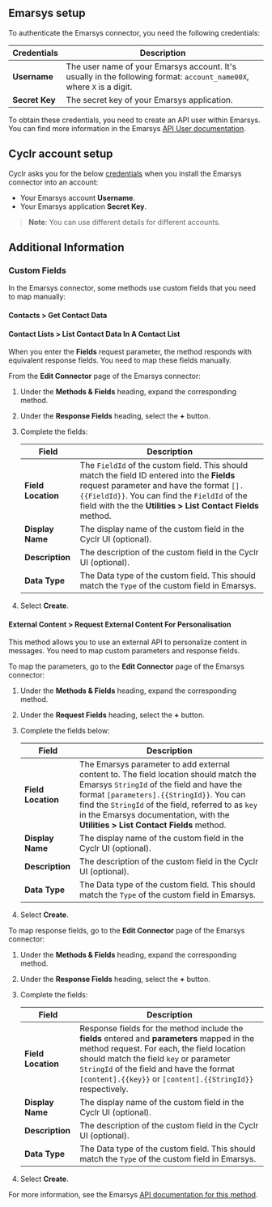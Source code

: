 
## Emarsys setup

<a href=#emarsys-credentials></a>

To authenticate the Emarsys connector, you need the following credentials:

| Credentials    | Description                                                  |
| -------------- | ------------------------------------------------------------ |
| **Username**   | The user name of your Emarsys account. It's usually in the following format: `account_name00X`, where `X` is a digit. |
| **Secret Key** | The secret key of your Emarsys application.                  |

To obtain these credentials, you need to create an API user within Emarsys. You can find more information in the Emarsys [API User documentation](https://help.emarsys.com/hc/en-us/articles/115004740329#api-users).

## Cyclr account setup

Cyclr asks you for the below [credentials](#emarsys-credentials) when you install the Emarsys connector into an account:

*  Your Emarsys account **Username**.
*  Your Emarsys application **Secret Key**.

> **Note**: You can use different details for different accounts.

## Additional Information 

<a href=#custom-fields></a>

### Custom Fields

In the Emarsys connector, some methods use custom fields that you need to map manually:

####  Contacts > Get Contact Data

####  Contact Lists > List Contact Data In A Contact List

When you enter the **Fields** request parameter, the method responds with equivalent response fields. You need to map these fields manually. 

From the **Edit Connector** page of the Emarsys connector:

1. Under the **Methods & Fields** heading, expand the corresponding method. 
2. Under the **Response Fields** heading, select the **+** button.
3. Complete the fields:

   | Field              | Description                                                  |
   | ------------------ | ------------------------------------------------------------ |
   | **Field Location** | The `FieldId` of the custom field. This should match the field ID entered into the **Fields** request parameter and have the format `[].{{FieldId}}`. You can find the `FieldId` of the field with the the **Utilities > List Contact Fields** method. |
   | **Display Name**   | The display name of the custom field in the Cyclr UI (optional). |
   | **Description**    | The description of the custom field in the Cyclr UI (optional). |
   | **Data Type**      | The Data type of the custom field. This should match the `Type` of the custom field in Emarsys. |

4. Select **Create**.

#### External Content > Request External Content For Personalisation

This method allows you to use an external API to personalize content in messages. You need to map custom parameters and response fields.

To map the parameters, go to the **Edit Connector** page of the Emarsys connector:

1. Under the **Methods & Fields** heading, expand the corresponding method. 
2. Under the **Request Fields** heading, select the **+** button.
3. Complete the fields below:

   | Field              | Description                                                  |
   | ------------------ | ------------------------------------------------------------ |
   | **Field Location** | The Emarsys parameter to add external content to. The field location should match the Emarsys `StringId` of the field and have the format `[parameters].{{StringId}}`. You can find the `StringId` of the field, referred to as `key` in the Emarsys documentation, with the **Utilities > List Contact Fields** method. |
   | **Display Name**   | The display name of the custom field in the Cyclr UI (optional). |
   | **Description**    | The description of the custom field in the Cyclr UI (optional). |
   | **Data Type**      | The Data type of the custom field. This should match the `Type` of the custom field in Emarsys. |

4. Select **Create**.

To map response fields, go to the **Edit Connector** page of the Emarsys connector:

1. Under the **Methods & Fields** heading, expand the corresponding method. 
2. Under the **Response Fields** heading, select the **+** button.
3. Complete the fields:

   | Field              | Description                                                  |
   | ------------------ | ------------------------------------------------------------ |
   | **Field Location** | Response fields for the method include the **fields** entered and **parameters** mapped in the method request. For each, the field location should match the field `key` or parameter `StringId` of the field and have the format `[content].{{key}}` or `[content].{{StringId}}` respectively. |
   | **Display Name**   | The display name of the custom field in the Cyclr UI (optional). |
   | **Description**    | The description of the custom field in the Cyclr UI (optional). |
   | **Data Type**      | The Data type of the custom field. This should match the `Type` of the custom field in Emarsys. |

4. Select **Create**.

For more information, see the Emarsys [API documentation for this method](https://dev.emarsys.com/docs/emarsys-api/ce8d99f0f480b-request-external-content-for-personalization).

